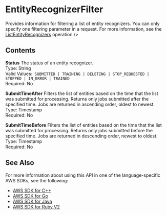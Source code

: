 # EntityRecognizerFilter<a name="API_EntityRecognizerFilter"></a>

Provides information for filtering a list of entity recognizers\. You can only specify one filtering parameter in a request\. For more information, see the [ListEntityRecognizers](API_ListEntityRecognizers.md) operation\./>

## Contents<a name="API_EntityRecognizerFilter_Contents"></a>

 **Status**   <a name="comprehend-Type-EntityRecognizerFilter-Status"></a>
The status of an entity recognizer\.  
Type: String  
Valid Values:` SUBMITTED | TRAINING | DELETING | STOP_REQUESTED | STOPPED | IN_ERROR | TRAINED`   
Required: No

 **SubmitTimeAfter**   <a name="comprehend-Type-EntityRecognizerFilter-SubmitTimeAfter"></a>
Filters the list of entities based on the time that the list was submitted for processing\. Returns only jobs submitted after the specified time\. Jobs are returned in ascending order, oldest to newest\.  
Type: Timestamp  
Required: No

 **SubmitTimeBefore**   <a name="comprehend-Type-EntityRecognizerFilter-SubmitTimeBefore"></a>
Filters the list of entities based on the time that the list was submitted for processing\. Returns only jobs submitted before the specified time\. Jobs are returned in descending order, newest to oldest\.  
Type: Timestamp  
Required: No

## See Also<a name="API_EntityRecognizerFilter_SeeAlso"></a>

For more information about using this API in one of the language\-specific AWS SDKs, see the following:
+  [AWS SDK for C\+\+](https://docs.aws.amazon.com/goto/SdkForCpp/comprehend-2017-11-27/EntityRecognizerFilter) 
+  [AWS SDK for Go](https://docs.aws.amazon.com/goto/SdkForGoV1/comprehend-2017-11-27/EntityRecognizerFilter) 
+  [AWS SDK for Java](https://docs.aws.amazon.com/goto/SdkForJava/comprehend-2017-11-27/EntityRecognizerFilter) 
+  [AWS SDK for Ruby V2](https://docs.aws.amazon.com/goto/SdkForRubyV2/comprehend-2017-11-27/EntityRecognizerFilter) 